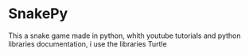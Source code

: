 # SnakePy
This a snake game made in python, whith youtube tutorials and python libraries documentation, i use the libraries Turtle
